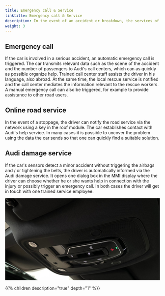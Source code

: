 ```yaml
---
title: Emergency call & Service 
linktitle: Emergency call & Service 
description: In the event of an accident or breakdown, the services of the Audi connect package support emergency calls & services, including by remote control. In an emergency, experienced Audi employees from the Damage or Breakdown Service will help you, or an automatic emergency call will be made by the vehicle. 
weight: 3
---
```


## Emergency call

If the car is involved in a serious accident, an automatic emergency call is triggered. The car transmits relevant data such as the scene of the accident and the number of passengers to Audi's call centers, which can as quickly as possible
organize help. Trained call center staff assists the driver in his language, also abroad. At the same time, the local rescue service is notified and the call center mediates
the information relevant to the rescue workers. A manual emergency call can also be triggered, for example to provide assistance to other road users.

## Online road service

In the event of a stoppage, the driver can notify the road service via the network using a key in the roof module. The car establishes contact with Audi's help service. In many cases it is possible to uncover
the problem using the data the car sends so that one can quickly find a suitable solution.

## Audi damage service

If the car's sensors detect a minor accident without triggering the airbags and / or tightening the belts, the driver is automatically informed via the Audi damage service. It opens one dialog box in the MMI display where the driver can choose whether he or she wants help in connection with the injury or possibly trigger an emergency call. In both cases the driver will get in touch with one
trained service employee.

![Service buttons](servicebuttons.jpg "Emergency call and service operator is avaiable above center console" )

{{% children description="true" depth="1" %}}
